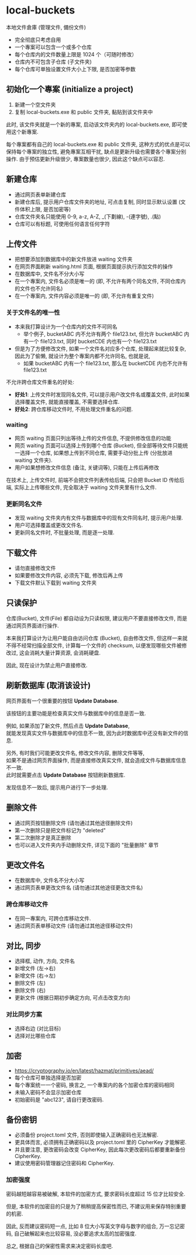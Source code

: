# local-buckets

本地文件倉庫 (管理文件, 備份文件)

- 完全彻底只考虑自用
- 一个專案可以包含一个或多个仓库
- 每个仓库内的文件数量上限是 1024 个（可随时修改）
- 仓库内不可包含子仓库 (子文件夹)
- 每个仓库可单独设置文件大小上下限, 是否加密等参数

## 初始化一个專案 (initialize a project)

1. 新建一个空文件夹
2. 复制 local-buckets.exe 和 public 文件夹, 黏贴到该文件夹中

此时, 该文件夹就是一个新的專案, 启动该文件夹内的 local-buckets.exe, 即可使用这个新專案.

每个專案都有自己的 local-buckets.exe 和 public 文件夹, 这种方式的优点是可以保持每个專案的独立性, 避免專案互相干扰, 缺点是更新升级也需要各个專案分别操作. 由于预估更新升级很少, 專案数量也很少, 因此这个缺点可以容忍.

## 新建仓库

- 通过网页表单新建仓库
- 新建仓库后, 提示用户仓库文件夹的地址, 可点击复制, 同时显示默认设置 (文件体积上限, 是否加密等)
- 仓库文件夹名只能使用 0-9, a-z, A-Z, _(下劃線), -(連字號), .(點)
- 仓库可以有标题, 可使用任何语言任何字符

## 上传文件

- 把想要添加到数据库中的新文件放进 waiting 文件夹
- 在网页界面刷新 waiting.html 页面, 根据页面提示执行添加文件的操作
- 在数据库中, 文件名不分大小写
- 在一个專案内, 文件名必须是唯一的 (即, 不允许有两个同名文件, 不同仓库内的文件也不允许同名)
- 在一个專案内, 文件内容必须是唯一的 (即, 不允许有重复文件)

### 关于文件名的唯一性

- 本来我打算设计为一个仓库内的文件不可同名
  - 举个例子, bucketABC 内不允许有两个 file123.txt,
    但允许 bucketABC 内有一个 file123.txt, 同时 bucketCDE 内也有一个 file123.txt
- 但是为了方便修改文件, 如果一个文件名对应多个仓库, 处理起来就比较复杂,
  因此为了偷懒, 就设计为整个專案内都不允许同名, 也就是说,
  - 如果 bucketABC 内有一个 file123.txt, 那么在 bucketCDE 内也不允许有 file123.txt

不允许跨仓库文件重名的好处:

- **好处1**: 上传文件时发现同名文件, 可以提示用户改文件名或覆盖文件,
  此时如果选择覆盖文件, 就能直接覆盖, 不需要选择仓库.
- **好处2**: 跨仓库移动文件时, 不用处理文件重名的问题.

### waiting

- 网页 waiting 页面只列出等待上传的文件信息, 不提供修改信息的功能
- 网页 waiting 页面可以选择上传到哪个仓库 (Bucket),
  但全部等待文件只能统一选择一个仓库,
  如果想上传到不同仓库, 需要手动分批上传 (分批放进 waiting 文件夹).
- 用户如果想修改文件信息 (备注, 关键词等), 只能在上传后再修改

在技术上, 上传文件时, 前端不会把文件列表传给后端, 只会把 Bucket ID 传给后端,
实际上上传哪些文件, 完全取决于 waiting 文件夹里有什么文件.

### 更新同名文件

- 发现 waiting 文件夹内有文件与数据库中的现有文件同名时, 提示用户处理.
- 用户可选择覆盖或更改文件名.
- 更新同名文件时, 不批量处理, 而是逐一处理.

## 下载文件

- 请勿直接修改文件
- 如果要修改文件内容, 必须先下载, 修改后再上传
- 下载文件默认下载到 waiting 文件夹

## 只读保护

仓库(Bucket), 文件(File) 都自动设为只读权限,
建议用户不要直接修改文件, 而是通过网页界面进行操作.

本来我打算设计为让用户能自由访问仓库 (Bucket), 自由修改文件,
但这样一来就不得不经常扫描全部文件, 计算每一个文件的 checksum,
以便发现哪些文件被修改过, 这会消耗大量计算资源, 会消耗硬盘.

因此, 现在设计为禁止用户直接修改.

## 刷新数据库 (取消该设计)

网页界面有一个很重要的按钮 **Update Database**.

该按钮的主要功能是检查真实文件与数据库中的信息是否一致.

例如, 如果添加了新文件, 然后点击 **Update Database**,  
就能发现真实文件与数据库中的信息不一致, 因为此时数据库中还没有新文件的信息.

另外, 有时我们可能更改文件名, 修改文件内容, 删除文件等等,  
如果不是通过网页界面操作, 而是直接修改真实文件, 就会造成文件与数据库信息不一致.  
此时就需要点击 **Update Database** 按钮刷新数据库.

发现信息不一致后, 提示用户进行下一步处理.

## 删除文件

- 通过网页按钮删除文件 (请勿通过其他途径删除文件)
- 第一次删除只是把文件标记为 "deleted"
- 第二次删除才是真正删除
- 也可以进入文件夹内手动删除文件, 详见下面的 "批量删除" 章节

## 更改文件名

- 在数据库中, 文件名不分大小写
- 通过网页表单更改文件名  (请勿通过其他途径更改文件名)

### 跨仓库移动文件

- 在同一專案内, 可跨仓库移动文件.
- 通过网页表单移动文件  (请勿通过其他途径移动文件)

## 对比, 同步

- 选择框, 动作, 方向, 文件名
- 新增文件 (左→右)
- 新增文件 (右→左)
- 删除文件 (左)
- 删除文件 (右)
- 更新文件 (根据日期初步确定方向, 可点击改变方向)

### 对比同步方案

- 选择右边 (对比目标)
- 选择对比哪些仓库

## 加密

- <https://cryptography.io/en/latest/hazmat/primitives/aead/>
- 每个仓库可单独选择是否加密
- 每个專案统一一个密码, 换言之, 一个專案内的各个加密仓库的密码相同
- 未输入密码不会显示加密仓库
- 初始密码是 "abc123", 请自行更改密码.

## 备份密钥

- 必须备份 project.toml 文件, 否则即使输入正确密码也无法解密.  
- 更具体而言, 必须拥有正确密码以及 project.toml 里的 CipherKey 才能解密.
- 并且要注意, 更改密码会改变 CipherKey, 因此每次更改密码后都要重新备份 CipherKey.
- 建议使用密码管理器记住密码和 CipherKey.

### 加密强度

密码越短越容易被破解, 本软件的加密方式, 要求密码长度超过 15 位才比较安全.

但是, 本软件的加密目的只是为了稍稍提高保密性而已, 不建议用来保存特别重要的机密.

因此, 反而建议密码短一点, 比如 8 位大小写英文字母与数字的组合, 万一忘记密码, 自己破解起来也比较容易, 没必要追求太高的加密强度.

总之, 根据自己的保密性需求来决定密码长度吧.

